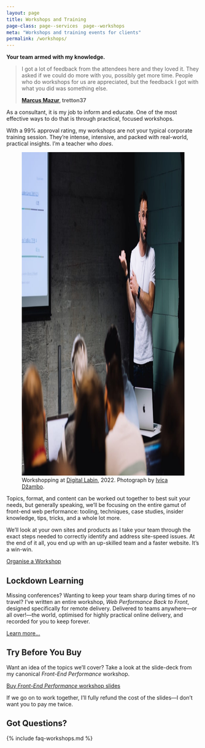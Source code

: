 ```yaml
---
layout: page
title: Workshops and Training
page-class: page--services  page--workshops
meta: "Workshops and training events for clients"
permalink: /workshops/
---
```


**Your team armed with my knowledge.**

<blockquote class="pull-quote  pull-quote--context-alt" id="quote:marcus-mazur">
  <p>I got a lot of feedback from the attendees here and they loved it. They
  asked if we could do more with you, possibly get more time. People who do
  workshops for us are appreciated, but the feedback I got with what you did was
  something else.</p>
  <b class="source pull-quote__source">
    <a href="https://twitter.com/marcusmazur">Marcus Mazur</a>, tretton37
  </b>
</blockquote>

As a consultant, it is my job to inform and educate. One of the most effective
ways to do that is through practical, focused workshops.

With a 99% approval rating, my workshops are not your typical corporate training
session. They’re intense, intensive, and packed with real-world, practical
insights. I’m a teacher who _does_.

<figure>
  <img src="/img/content/workshops.jpg"
       alt=""
       width="1500"
       height="844"
       style="background-image: url({% include base64/workshops.jpg.html %});"
       fetchpriority="high"
       decoding="sync"
       elementtiming="workshops-image"
       onload="performance.clearMarks('Workshops Page Image'); performance.mark('Workshops Page Image');" />
  <script>
    performance.clearMarks("Workshops Page Image");
    performance.mark("Workshops Page Image");
  </script>
  <figcaption>Workshopping at <a href="https://digital-labin.com/">Digital Labin</a>, 2022. Photograph by <a href="https://www.instagram.com/dzambofilm/">Ivica Džambo</a>.</figcaption>
</figure>

Topics, format, and content can be worked out together to best suit your needs,
but generally speaking, we’ll be focusing on the entire gamut of front-end web
performance: tooling, techniques, case studies, insider knowledge, tips, tricks,
and a whole lot more.

We’ll look at your own sites and products as I take your team through the exact
steps needed to correctly identify and address site-speed issues. At the end of
it all, you end up with an up-skilled team and a faster website. It’s a win-win.

<a href="/contact/" class="btn  btn--full">Organise a Workshop</a>

## Lockdown Learning

Missing conferences? Wanting to keep your team sharp during times of no travel?
I’ve written an entire workshop, <cite>Web Performance Back to Front</cite>,
designed specifically for remote delivery. Delivered to teams anywhere—or all
over!—the world, optimised for highly practical online delivery, and recorded
for you to keep forever.

<a href="/workshops/web-performance-back-to-front/" class="btn  btn--full">Learn more…</a>

## Try Before You Buy

Want an idea of the topics we’ll cover? Take a look at the slide-deck from my
canonical _Front-End Performance_ workshop.

<a href="https://gum.co/perfmatters" class="gumroad-button">Buy <cite>Front-End Performance</cite> workshop slides</a>

If we go on to work together, I’ll fully refund the cost of the slides—I don’t
want you to pay me twice.

## Got Questions?

{% include faq-workshops.md %}
